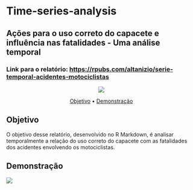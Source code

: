 # Time-series-analysis
## Ações para o uso correto do capacete e influência nas fatalidades - Uma análise temporal
### Link para o relatório: https://rpubs.com/altanizio/serie-temporal-acidentes-motociclistas

<p align="center">
<a href="https://github.com/altanizio/Time-series-analysis/blob/main/LICENSE" alt="LICENSE">
        <img src="https://img.shields.io/github/license/altanizio/R-Dashboard-Shiny-motociclistas" /></a>
</p>
<p align="center">
 <a href="#objetivo">Objetivo</a> •
 <a href="#demonstração">Demonstração</a>
</p>


<h2 id="objetivo">Objetivo</h2>

O objetivo desse relatório, desenvolvido no R Markdown, é analisar temporalmente a relação do uso correto do capacete com as fatalidades dos acidentes envolvendo os motociclistas.

<h2 id="demonstração">Demonstração</h2>

![](Imagens/app.gif?raw=true)

